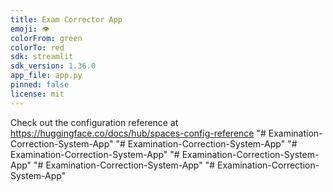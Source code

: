 ```yaml
---
title: Exam Corrector App
emoji: 👁
colorFrom: green
colorTo: red
sdk: streamlit
sdk_version: 1.36.0
app_file: app.py
pinned: false
license: mit
---
```


Check out the configuration reference at https://huggingface.co/docs/hub/spaces-config-reference
"# Examination-Correction-System-App" 
"# Examination-Correction-System-App" 
"# Examination-Correction-System-App" 
"# Examination-Correction-System-App" 
"# Examination-Correction-System-App" 
"# Examination-Correction-System-App" 
